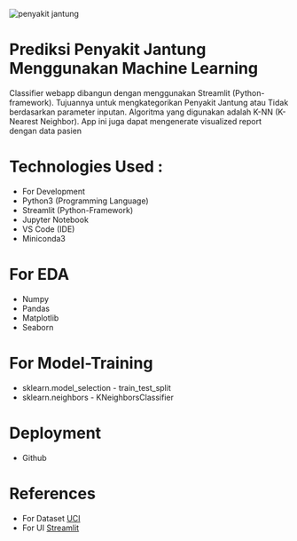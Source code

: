 ![penyakit jantung](https://github.com/muhammadharig/streamlit_knn_uci/assets/74181650/360948b7-5398-4f6e-a4b9-b4905cc634d4)
# Prediksi Penyakit Jantung Menggunakan Machine Learning
Classifier webapp dibangun dengan menggunakan Streamlit (Python-framework). Tujuannya untuk mengkategorikan Penyakit Jantung atau Tidak berdasarkan parameter inputan. Algoritma yang digunakan adalah K-NN (K-Nearest Neighbor). App ini juga dapat mengenerate visualized report dengan data pasien

# Technologies Used :
- For Development
- Python3 (Programming Language)
- Streamlit (Python-Framework)
- Jupyter Notebook
- VS Code (IDE)
- Miniconda3

# For EDA
- Numpy
- Pandas
- Matplotlib
- Seaborn

# For Model-Training
- sklearn.model_selection - train_test_split
- sklearn.neighbors - KNeighborsClassifier

# Deployment
- Github

# References
- For Dataset [UCI](https://archive.ics.uci.edu/dataset/45/heart+disease)
- For UI [Streamlit](https://streamlit.io/)
